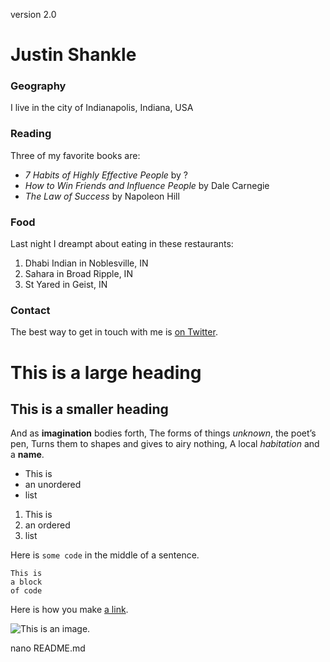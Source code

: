 version 2.0

# Justin Shankle

### Geography

I live in the city of Indianapolis, Indiana, USA

### Reading

Three of my favorite books are:

- *7 Habits of Highly Effective People* by ?
- *How to Win Friends and Influence People* by Dale Carnegie
- *The Law of Success* by Napoleon Hill

### Food

Last night I dreampt about eating in these restaurants:

1. Dhabi Indian in Noblesville, IN
2. Sahara in Broad Ripple, IN
3. St Yared in Geist, IN

### Contact

The best way to get in touch with me is [on Twitter](https://twitter.com/justinshankle).

# This is a large heading

## This is a smaller heading

And as **imagination** bodies forth,
The forms of things *unknown*, the poet’s pen,
Turns them to shapes and gives to airy nothing,
A local *habitation* and a **name**.

- This is
- an unordered
- list

1. This is
2. an ordered
3. list

Here is `some code` in the middle of a sentence.

```
This is
a block
of code
```

Here is how you make [a link](https://www.wikipedia.org/).

![This is an image.](https://github.com/yihui/xaringan/releases/download/v0.0.2/karl-moustache.jpg)

nano README.md
